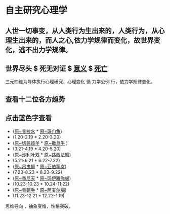 # 自主研究心理学
## 人世一切事变，从人类行为生出来的，人类行为，从心理生出来的，而人之心,依力学规律而变化，故世界变化，逃不出力学规律。
 
## 世界尽头 $ 死无对证 $  [意义](https://github.com/txsrht886/psychology/releases) $ [死亡](https://github.com/txsrht886/death) 

三元四维为导体执行心理研究，心理变化 循 力学公例 行，依力学规律变化。

## 查看十二位各方趋势
## 点击蓝色字查看

* ([原~昔拉水](https://github.com/txsrht886/Water-bottle)  *  [ 原~玛门鱼](https://github.com/txsrht886/Pisces))
* (1.20-2.19  *  2.20-3.20)
* ([原~切茜娅羊](https://github.com/txsrht886/Aries)  *  [原~撒旦牛](https://github.com/txsrht886/Taurus) )
* (3.21-4.19  *  4.20-5.20)
* ([原~沙利叶双](https://github.com/txsrht886/Gemini)  *  [原~路西法蟹](https://github.com/txsrht886/Cancer))
* (5.21-6.21  *  6.22-7.22)
* ([原~帛曳狮](https://github.com/txsrht886/Leo)  *  [原~亚伯罕女](https://github.com/txsrht886/Virgo))
* (7.23-8.23  *  8.23-9.22)
* ([原~番尼天](https://github.com/txsrht886/Libra)  *  [原~玛伊雅弥蝎](https://github.com/txsrht886/Scorpio))
* (10.23-10.23  *  10.24-11.22)
* ([原~贲薨手](https://github.com/txsrht886/Sagittarius)  *  [原~萨麦尔羯](https://github.com/txsrht886/Capricorn))
* (11.23-12.21  *  12.22-1.19)

 思维导向 ，抽象变维，性格突破。

